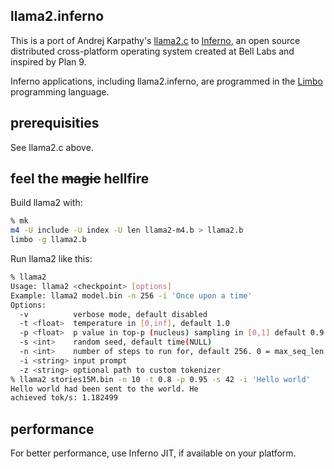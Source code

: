 ## llama2.inferno

This is a port of Andrej Karpathy's [llama2.c](https://github.com/karpathy/llama2.c)
to [Inferno](http://inferno-os.org), an open source distributed cross-platform operating
system created at Bell Labs and inspired by Plan 9.

Inferno applications, including llama2.inferno, are programmed in the [Limbo](http://www.inferno-os.org/inferno/papers/limbo.pdf)
programming language.

## prerequisities

See llama2.c above.

## feel the ~~magic~~ hellfire

Build llama2 with:

```bash
% mk
m4 -U include -U index -U len llama2-m4.b > llama2.b
limbo -g llama2.b
```

Run llama2 like this:

```bash
% llama2
Usage: llama2 <checkpoint> [options]
Example: llama2 model.bin -n 256 -i 'Once upon a time'
Options: 
  -v          verbose mode, default disabled
  -t <float>  temperature in [0,inf], default 1.0
  -p <float>  p value in top-p (nucleus) sampling in [0,1] default 0.9
  -s <int>    random seed, default time(NULL)
  -n <int>    number of steps to run for, default 256. 0 = max_seq_len
  -i <string> input prompt
  -z <string> optional path to custom tokenizer
% llama2 stories15M.bin -n 10 -t 0.8 -p 0.95 -s 42 -i 'Hello world'
Hello world had been sent to the world. He
achieved tok/s: 1.182499
```

## performance

For better performance, use Inferno JIT, if available on your platform.
